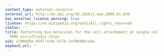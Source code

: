 ```yaml
---
content_type: external-resource
external_url: http://dx.doi.org/10.1016/j.mee.2009.01.030
has_external_license_warning: true
license: https://en.wikipedia.org/wiki/All_rights_reserved
status: ''
title: Patterning bio-molecules for the cell attachement at single cells levels in
  PDMS microfluidic chips
uid: c208ddbe-4247-4c8c-b77b-1af0680bca4a
wayback_url: ''
---
```

